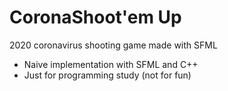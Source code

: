# CoronaShoot'em Up
2020 coronavirus shooting game made with SFML

* Naive implementation with SFML and C++
* Just for programming study (not for fun)
